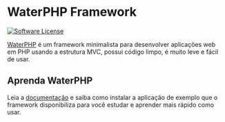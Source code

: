 # WaterPHP Framework

[![Software License](https://img.shields.io/badge/license-MIT-brightgreen.svg?style=flat-square)](LICENSE.txt)

[WaterPHP](http://www.waterphp.org) é um framework minimalista para desenvolver aplicações web em PHP usando a estrutura MVC, possui código limpo, é muito leve e fácil de usar.

## Aprenda WaterPHP

Leia a [documentação](http://waterphp.org/doc/1.2.x) e saiba como instalar a aplicação de exemplo que o framework disponibiliza para você estudar e aprender mais rápido como usar.